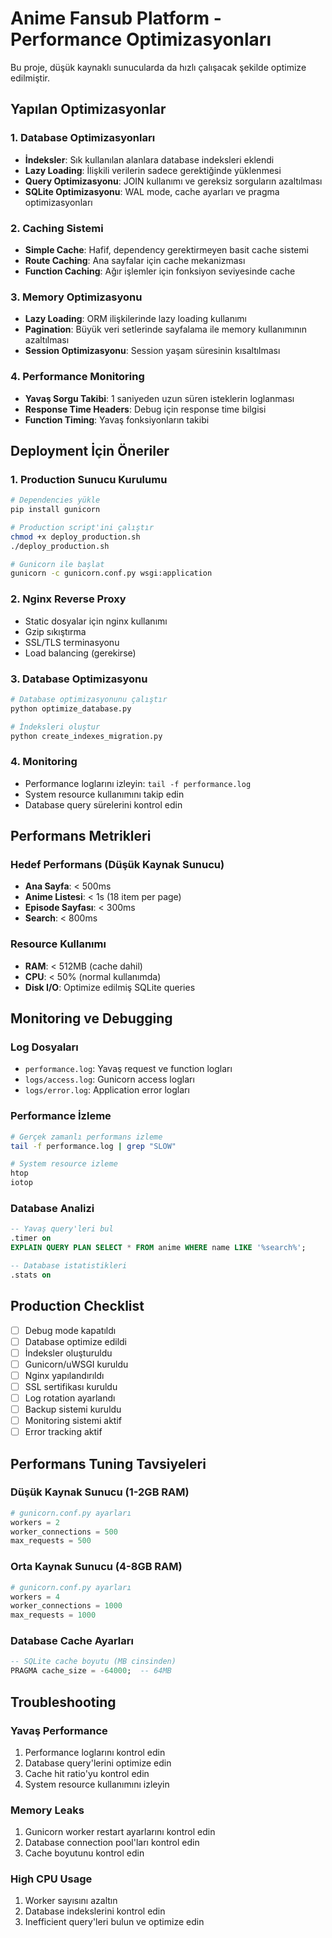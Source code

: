 # Anime Fansub Platform - Performance Optimizasyonları

Bu proje, düşük kaynaklı sunucularda da hızlı çalışacak şekilde optimize edilmiştir.

## Yapılan Optimizasyonlar

### 1. Database Optimizasyonları

-   **İndeksler**: Sık kullanılan alanlara database indeksleri eklendi
-   **Lazy Loading**: İlişkili verilerin sadece gerektiğinde yüklenmesi
-   **Query Optimizasyonu**: JOIN kullanımı ve gereksiz sorguların azaltılması
-   **SQLite Optimizasyonu**: WAL mode, cache ayarları ve pragma optimizasyonları

### 2. Caching Sistemi

-   **Simple Cache**: Hafif, dependency gerektirmeyen basit cache sistemi
-   **Route Caching**: Ana sayfalar için cache mekanizması
-   **Function Caching**: Ağır işlemler için fonksiyon seviyesinde cache

### 3. Memory Optimizasyonu

-   **Lazy Loading**: ORM ilişkilerinde lazy loading kullanımı
-   **Pagination**: Büyük veri setlerinde sayfalama ile memory kullanımının azaltılması
-   **Session Optimizasyonu**: Session yaşam süresinin kısaltılması

### 4. Performance Monitoring

-   **Yavaş Sorgu Takibi**: 1 saniyeden uzun süren isteklerin loglanması
-   **Response Time Headers**: Debug için response time bilgisi
-   **Function Timing**: Yavaş fonksiyonların takibi

## Deployment İçin Öneriler

### 1. Production Sunucu Kurulumu

```bash
# Dependencies yükle
pip install gunicorn

# Production script'ini çalıştır
chmod +x deploy_production.sh
./deploy_production.sh

# Gunicorn ile başlat
gunicorn -c gunicorn.conf.py wsgi:application
```

### 2. Nginx Reverse Proxy

-   Static dosyalar için nginx kullanımı
-   Gzip sıkıştırma
-   SSL/TLS terminasyonu
-   Load balancing (gerekirse)

### 3. Database Optimizasyonu

```bash
# Database optimizasyonunu çalıştır
python optimize_database.py

# İndeksleri oluştur
python create_indexes_migration.py
```

### 4. Monitoring

-   Performance loglarını izleyin: `tail -f performance.log`
-   System resource kullanımını takip edin
-   Database query sürelerini kontrol edin

## Performans Metrikleri

### Hedef Performans (Düşük Kaynak Sunucu)

-   **Ana Sayfa**: < 500ms
-   **Anime Listesi**: < 1s (18 item per page)
-   **Episode Sayfası**: < 300ms
-   **Search**: < 800ms

### Resource Kullanımı

-   **RAM**: < 512MB (cache dahil)
-   **CPU**: < 50% (normal kullanımda)
-   **Disk I/O**: Optimize edilmiş SQLite queries

## Monitoring ve Debugging

### Log Dosyaları

-   `performance.log`: Yavaş request ve function logları
-   `logs/access.log`: Gunicorn access logları
-   `logs/error.log`: Application error logları

### Performance İzleme

```bash
# Gerçek zamanlı performans izleme
tail -f performance.log | grep "SLOW"

# System resource izleme
htop
iotop
```

### Database Analizi

```sql
-- Yavaş query'leri bul
.timer on
EXPLAIN QUERY PLAN SELECT * FROM anime WHERE name LIKE '%search%';

-- Database istatistikleri
.stats on
```

## Production Checklist

-   [ ] Debug mode kapatıldı
-   [ ] Database optimize edildi
-   [ ] İndeksler oluşturuldu
-   [ ] Gunicorn/uWSGI kuruldu
-   [ ] Nginx yapılandırıldı
-   [ ] SSL sertifikası kuruldu
-   [ ] Log rotation ayarlandı
-   [ ] Backup sistemi kuruldu
-   [ ] Monitoring sistemi aktif
-   [ ] Error tracking aktif

## Performans Tuning Tavsiyeleri

### Düşük Kaynak Sunucu (1-2GB RAM)

```python
# gunicorn.conf.py ayarları
workers = 2
worker_connections = 500
max_requests = 500
```

### Orta Kaynak Sunucu (4-8GB RAM)

```python
# gunicorn.conf.py ayarları
workers = 4
worker_connections = 1000
max_requests = 1000
```

### Database Cache Ayarları

```sql
-- SQLite cache boyutu (MB cinsinden)
PRAGMA cache_size = -64000;  -- 64MB
```

## Troubleshooting

### Yavaş Performance

1. Performance loglarını kontrol edin
2. Database query'lerini optimize edin
3. Cache hit ratio'yu kontrol edin
4. System resource kullanımını izleyin

### Memory Leaks

1. Gunicorn worker restart ayarlarını kontrol edin
2. Database connection pool'ları kontrol edin
3. Cache boyutunu kontrol edin

### High CPU Usage

1. Worker sayısını azaltın
2. Database indekslerini kontrol edin
3. Inefficient query'leri bulun ve optimize edin
